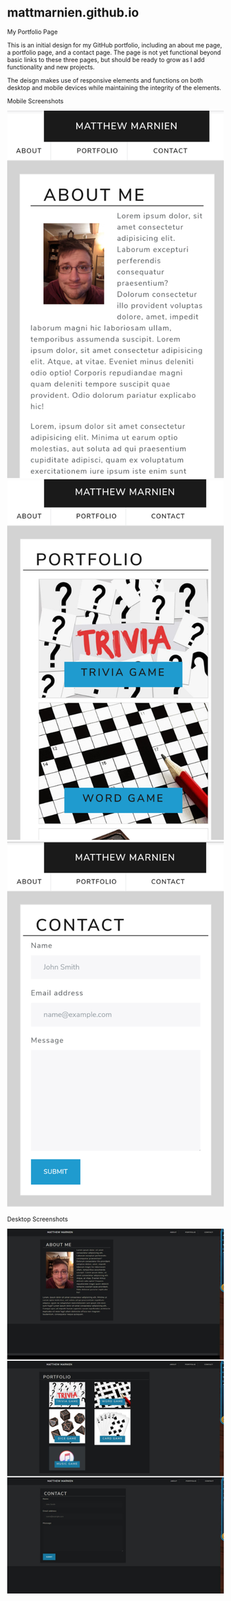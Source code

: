 # mattmarnien.github.io
My Portfolio Page

This is an initial design for my GitHub portfolio, including an about me page, a portfolio page, and a contact page.
The page is not yet functional beyond basic links to these three pages, but should be ready to grow as I add functionality and new projects.

The deisgn makes use of responsive elements and functions on both desktop and mobile devices while maintaining the integrity of the elements.

Mobile Screenshots

![Image of About Me - Mobile](Assets/mobile-about-me.png)
![Image of Portfolio - Mobile](Assets/mobile-portfolio.png)
![Image of Contact - Mobile](Assets/mobile-contact.png)

Desktop Screenshots

![Image of About Me](Assets/about-me.JPG)
![Image of Portfolio](Assets/portfolio.JPG)
![Image of Contact](Assets/contact.JPG)

